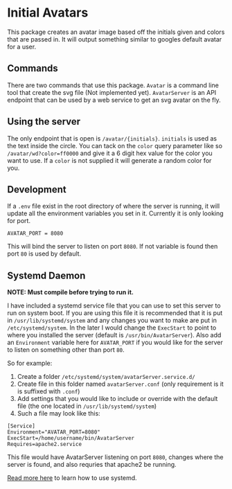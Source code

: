 # Initial Avatars
This package creates an avatar image based off the initials given and colors that are passed in. It will output something similar to googles default avatar for a user.

## Commands
There are two commands that use this package. `Avatar` is a command line tool that create the svg file (Not implemented yet). `AvatarServer` is an API endpoint that can be used by a web service to get an svg avatar on the fly.

## Using the server
The only endpoint that is open is `/avatar/{initials}`. `initials` is used as the text inside the circle. You can tack on the `color` query parameter like so `/avatar/wd?color=ff0000` and give it a 6 digit hex value for the color you want to use. If a `color` is not supplied it will generate a random color for you.

## Development
If a `.env` file exist in the root directory of where the server is running, it will update all the environment variables you set in it. Currently it is only looking for port.
```
AVATAR_PORT = 8080
```
This will bind the server to listen on port `8080`. If not variable is found then port `80` is used by default.

## Systemd Daemon
**NOTE: Must compile before trying to run it.**

I have included a systemd service file that you can use to set this server to run on system boot. If you are using this file it is recommended that it is put in `/usr/lib/systemd/system` and any changes you want to make are put in `/etc/systemd/system`. In the later I would change the `ExecStart` to point to where you installed the server (default is `/usr/bin/AvatarServer`). Also add an `Environment` variable here for `AVATAR_PORT` if you would like for the server to listen on something other than port `80`.

So for example:
1. Create a folder `/etc/systemd/system/avatarServer.service.d/`
2. Create file in this folder named `avatarServer.conf` (only requirement is it is suffixed with `.conf`)
3. Add settings that you would like to include or override with the default file (the one located in `/usr/lib/systemd/system`)
4. Such a file may look like this:
  ```
[Service]
Environment="AVATAR_PORT=8080"
ExecStart=/home/username/bin/AvatarServer
Requires=apache2.service
  ```
This file would have AvatarServer listening on port `8080`, changes where the server is found, and also requries that apache2 be running.

[Read more here](https://www.digitalocean.com/community/tutorials/systemd-essentials-working-with-services-units-and-the-journal) to learn how to use systemd.
